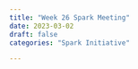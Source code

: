 ```yaml
---
title: "Week 26 Spark Meeting"
date: 2023-03-02
draft: false
categories: "Spark Initiative"

---
```


